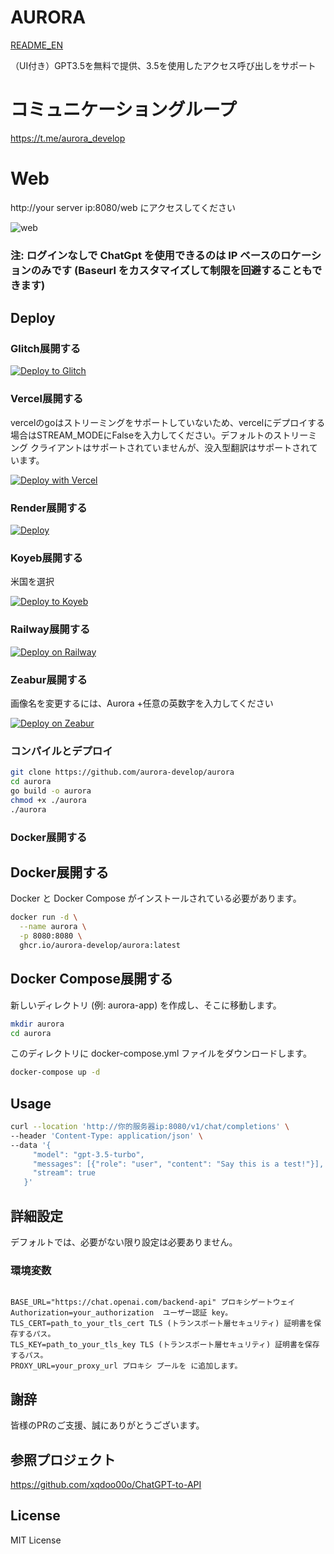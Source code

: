 # AURORA

[README_EN](https://github.com/aurora-develop/aurora/blob/main/README_EN.md)

（UI付き）GPT3.5を無料で提供、3.5を使用したアクセス呼び出しをサポート

# コミュニケーショングループ
https://t.me/aurora_develop

# Web 

http://your server ip:8080/web にアクセスしてください

![web](https://jsd.cdn.zzko.cn/gh/xiaozhou26/tuph@main/images/%E5%B1%8F%E5%B9%95%E6%88%AA%E5%9B%BE%202024-04-07%20111706.png)


### 注: ログインなしで ChatGpt を使用できるのは IP ベースのロケーションのみです (Baseurl をカスタマイズして制限を回避することもできます)

## Deploy

### Glitch展開する

[![Deploy to Glitch](https://cdn.glitch.com/2703baf2-b643-4da7-ab91-7ee2a2d00b5b%2Fremix-button.svg)](https://github.com/aurora-develop/aurora-glitch)

### Vercel展開する

vercelのgoはストリーミングをサポートしていないため、vercelにデプロイする場合はSTREAM_MODEにFalseを入力してください。デフォルトのストリーミング クライアントはサポートされていませんが、没入型翻訳はサポートされています。

[![Deploy with Vercel](https://vercel.com/button)](https://vercel.com/new/clone?repository-url=https%3A%2F%2Fgithub.com%2Faurora-develop%2Faurora&env=STREAM_MODE&project-name=aurora&repository-name=aurora)

### Render展開する
[![Deploy](https://render.com/images/deploy-to-render-button.svg)](https://render.com/deploy)

### Koyeb展開する
米国を選択

[![Deploy to Koyeb](https://www.koyeb.com/static/images/deploy/button.svg)](https://app.koyeb.com/deploy?type=docker&name=aurora&ports=8080;http;/&image=ghcr.io/aurora-develop/aurora)

### Railway展開する
[![Deploy on Railway](https://railway.app/button.svg)](https://railway.app/template/jcl2Es?referralCode=XXqY_5)

### Zeabur展開する
画像名を変更するには、Aurora +任意の英数字を入力してください

[![Deploy on Zeabur](https://zeabur.com/button.svg)](https://zeabur.com/templates/JF3EFW)

### コンパイルとデプロイ

```bash
git clone https://github.com/aurora-develop/aurora
cd aurora
go build -o aurora
chmod +x ./aurora
./aurora
```

### Docker展開する
## Docker展開する
Docker と Docker Compose がインストールされている必要があります。

```bash
docker run -d \
  --name aurora \
  -p 8080:8080 \
  ghcr.io/aurora-develop/aurora:latest
```

## Docker Compose展開する
新しいディレクトリ (例: aurora-app) を作成し、そこに移動します。
```bash
mkdir aurora
cd aurora
```
このディレクトリに docker-compose.yml ファイルをダウンロードします。

```bash
docker-compose up -d
```

## Usage

```bash
curl --location 'http://你的服务器ip:8080/v1/chat/completions' \
--header 'Content-Type: application/json' \
--data '{
     "model": "gpt-3.5-turbo",
     "messages": [{"role": "user", "content": "Say this is a test!"}],
     "stream": true
   }'
```

## 詳細設定

デフォルトでは、必要がない限り設定は必要ありません。

### 環境変数
```

BASE_URL="https://chat.openai.com/backend-api" プロキシゲートウェイ
Authorization=your_authorization  ユーザー認証 key。
TLS_CERT=path_to_your_tls_cert TLS (トランスポート層セキュリティ) 証明書を保存するパス。
TLS_KEY=path_to_your_tls_key TLS (トランスポート層セキュリティ) 証明書を保存するパス。
PROXY_URL=your_proxy_url プロキシ プールを に追加します。
```

## 謝辞

皆様のPRのご支援、誠にありがとうございます。


## 参照プロジェクト


https://github.com/xqdoo00o/ChatGPT-to-API

## License

MIT License
